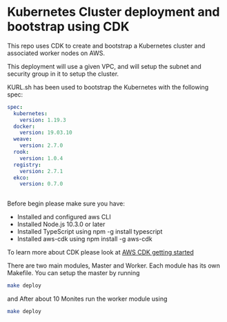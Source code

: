 
# Kubernetes Cluster deployment and bootstrap using CDK

This repo uses CDK to create and bootstrap a Kubernetes cluster and associated worker nodes on AWS.

This deployment will use a given VPC, and will setup the subnet and security group in it to setup the cluster.

KURL.sh has been used to bootstrap the Kubernetes with the following spec:

```yaml
spec:
  kubernetes:
    version: 1.19.3
  docker:
    version: 19.03.10
  weave:
    version: 2.7.0
  rook:
    version: 1.0.4
  registry:
    version: 2.7.1
  ekco:
    version: 0.7.0
 
```



Before begin please make sure you have:
- Installed and configured aws CLI
- Installed Node.js 10.3.0 or later
- Installed TypeScript using npm -g install typescript
- Installed aws-cdk using npm install -g aws-cdk

To learn more about CDK please look at
[AWS CDK getting started](https://docs.aws.amazon.com/cdk/latest/guide/getting_started.html)


There are two main modules, Master and Worker. Each module has its own Makefile. You can setup the master by running 
```bash
make deploy
```

and After about 10 Monites run the worker module using

```bash
make deploy
```


